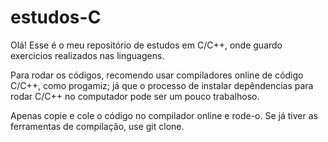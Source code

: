 # estudos-C
Olá! Esse é o meu repositório de estudos em C/C++, onde guardo exercicios realizados nas linguagens.

Para rodar os códigos, recomendo usar compiladores online de código C/C++, como progamiz; já que o processo de instalar depêndencias para rodar C/C++ no computador pode ser um pouco trabalhoso.

Apenas copie e cole o código no compilador online e rode-o.
Se já tiver as ferramentas de compilação, use git clone.